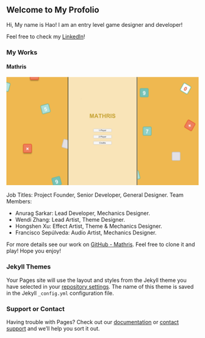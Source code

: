 ## Welcome to My Profolio

Hi, My name is Hao! I am an entry level game designer and developer!

Feel free to check my [LinkedIn](https://www.linkedin.com/in/hao-tian-b405ba7a/)!

### My Works

#### Mathris

![Mathris image](/images/mathris.png)

Job Titles: Project Founder, Senior Developer, General Designer.
Team Members:
* Anurag Sarkar: Lead Developer, Mechanics Designer.
* Wendi Zhang: Lead Artist, Theme Designer.
* Hongshen Xu: Effect Artist, Theme & Mechanics Designer.
* Francisco Sepúlveda: Audio Artist, Mechanics Designer.

For more details see our work on [GitHub - Mathris](https://github.com/riffsircar/Mathris).
Feel free to clone it and play! Hope you enjoy!

### Jekyll Themes

Your Pages site will use the layout and styles from the Jekyll theme you have selected in your [repository settings](https://github.com/DamienTian/DamienTian.github.io/settings). The name of this theme is saved in the Jekyll `_config.yml` configuration file.

### Support or Contact

Having trouble with Pages? Check out our [documentation](https://help.github.com/categories/github-pages-basics/) or [contact support](https://github.com/contact) and we’ll help you sort it out.
